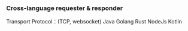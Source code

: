 ### Cross-language requester & responder



Transport Protocol：(TCP, websocket)
Java Golang Rust NodeJs Kotlin